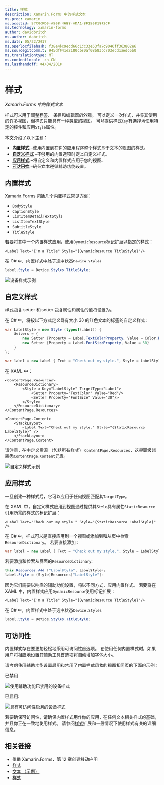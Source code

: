 ```yaml
---
title: 样式
description: Xamarin.Forms 中的样式文本
ms.prod: xamarin
ms.assetid: 57C0CFD6-A568-46B8-ADA1-BF25681893CF
ms.technology: xamarin-forms
author: davidbritch
ms.author: dabritch
ms.date: 05/22/2017
ms.openlocfilehash: f38e4bc9ecd66c1dc33e53fa5c9046ff363802e6
ms.sourcegitcommit: 945df041e2180cb20af08b83cc703ecd1aedc6b0
ms.translationtype: MT
ms.contentlocale: zh-CN
ms.lasthandoff: 04/04/2018
---
```

# <a name="styles"></a>样式

_Xamarin.Forms 中的样式文本_


样式可以用于调整标签、 条目和编辑器的外观。 可以定义一次样式，并将其使用的许多视图，但样式只能具有一种类型的视图。
可以提供样式`Key`有选择地使用特定的控件和应用`Style`属性。

本文介绍了以下主题：

- **[内置样式](#Built-In_Styles)** &ndash;使用内置到在你的应用程序整个样式基于文本的视图的样式。
- **[自定义样式](#Custom_Styles)** &ndash;不够用的内置选项时定义自定义样式。
- **[应用样式](#Applying_Styles)** &ndash;将自定义和内置样式应用于您的视图。
- **[可访问性](#Accessibility)** &ndash;确保文本遵循辅助功能设置。

<a name="Built-In_Styles" />

## <a name="built-in-styles"></a>内置样式

Xamarin.Forms 包括几个[内置](http://developer.xamarin.com/api/type/Xamarin.Forms.Device+Styles/)样式常见方案：

- `BodyStyle`
- `CaptionStyle`
- `ListItemDetailTextStyle`
- `ListItemTextStyle`
- `SubtitleStyle`
- `TitleStyle`

若要将其中一个内置样式应用，使用`DynamicResource`标记扩展以指定的样式：

```xaml
<Label Text="I'm a Title" Style="{DynamicResource TitleStyle}"/>
```

在 C# 中，内置样式中处于选中状态`Device.Styles`:

```csharp
label.Style = Device.Styles.TitleStyle;
```

![](styles-images/builtinstyles.png "设备样式示例")

<a name="Custom_Styles" />

## <a name="custom-styles"></a>自定义样式

样式包含 setter 和 setter 包含属性和属性的值将设置为。

在 C# 中，将按以下方式定义具有大小 30 的红色文本的标签的自定义样式：

```csharp
var LabelStyle = new Style (typeof(Label)) {
    Setters = {
        new Setter {Property = Label.TextColorProperty, Value = Color.Red},
        new Setter {Property = Label.FontSizeProperty, Value = 30}
    }
};

var label = new Label { Text = "Check out my style.", Style = LabelStyle };
```

在 XAML 中：

```xaml
<ContentPage.Resources>
    <ResourceDictionary>
        <Style x:Key="LabelStyle" TargetType="Label">
            <Setter Property="TextColor" Value="Red"/>
            <Setter Property="FontSize" Value="30"/>
        </Style>
    </ResourceDictionary>
</ContentPage.Resources>

<ContentPage.Content>
    <StackLayout>
        <Label Text="Check out my style." Style="{StaticResource LabelStyle}" />
    </StackLayout>
</ContentPage.Content>
```

请注意，在中定义资源 （包括所有样式） `ContentPage.Resources`，这是同级越熟悉`ContentPage.Content`元素。

![](styles-images/customstyle.png "自定义样式示例")

<a name="Applying_Styles" />

## <a name="applying-styles"></a>应用样式

一旦创建一种样式后，它可以应用于任何视图匹配其`TargetType`。

在 XAML 中，自定义样式应用到视图通过提供其`Style`具有属性`StaticResource`引用所需的样式的标记扩展：

```xaml
<Label Text="Check out my style." Style="{StaticResource LabelStyle}" />
```

在 C# 中，样式可以是直接应用到一个视图或添加到和从页中检索`ResourceDictionary`。 若要直接添加：

```csharp
var label = new Label { Text = "Check out my style.", Style = LabelStyle };
```

若要添加和检索从页面的`ResourceDictionary`:

```csharp
this.Resources.Add ("LabelStyle", LabelStyle);
label.Style = (Style)Resources["LabelStyle"];
```

因为它们需要以响应的辅助功能设置，将以不同方式，应用内置样式。 若要将在 XAML 中，内置样式应用`DynamicResource`使用标记扩展：

```xaml
<Label Text="I'm a Title" Style="{DynamicResource TitleStyle}"/>
```

在 C# 中，内置样式中处于选中状态`Device.Styles`:

```csharp
label.Style = Device.Styles.TitleStyle;
```

## <a name="accessibility"></a>可访问性

内置样式存在要更加轻松地采用可访问性首选项。 在使用任何内置样式时，如果用户将相应地设置其辅助工具首选项将自动增加字体大小。

请考虑使用辅助功能设置启用和禁用了内置样式风格的视图相同页的下面的示例：

已禁用：

![](styles-images/pre-access.png "使用辅助功能已禁用的设备样式")

已启用:

![](styles-images/post-access.png "具有可访问性启用的设备样式")

若要确保可访问性，请确保内置样式用作你的应用，在任何文本相关样式的基础，并且你正在一致地使用样式。 请参阅[样式](~/xamarin-forms/user-interface/styles/index.md)扩展和一般情况下使用样式有关的详细信息。


## <a name="related-links"></a>相关链接

- [借助 Xamarin.Forms，第 12 章创建移动应用](https://developer.xamarin.com/r/xamarin-forms/book/chapter12.pdf)
- [样式](~/xamarin-forms/user-interface/styles/index.md)
- [文本 （示例）](https://developer.xamarin.com/samples/xamarin-forms/UserInterface/Text)
- [样式](https://developer.xamarin.com/api/type/Xamarin.Forms.Style/)
